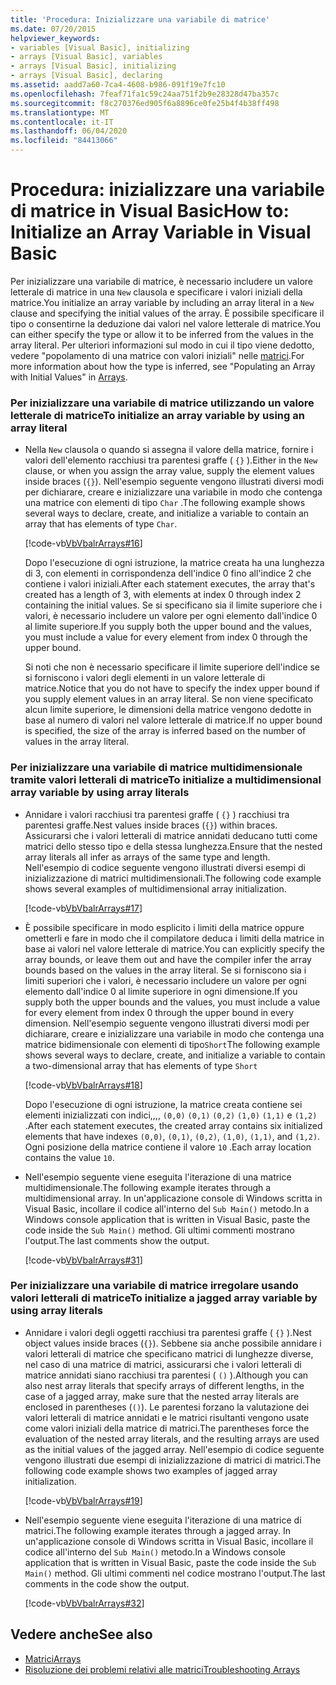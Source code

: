 ```yaml
---
title: 'Procedura: Inizializzare una variabile di matrice'
ms.date: 07/20/2015
helpviewer_keywords:
- variables [Visual Basic], initializing
- arrays [Visual Basic], variables
- arrays [Visual Basic], initializing
- arrays [Visual Basic], declaring
ms.assetid: aadd7a60-7ca4-4608-b986-091f19e7fc10
ms.openlocfilehash: 7feaf71fa1c59c24aa751f2b9e28328d47ba357c
ms.sourcegitcommit: f8c270376ed905f6a8896ce0fe25b4f4b38ff498
ms.translationtype: MT
ms.contentlocale: it-IT
ms.lasthandoff: 06/04/2020
ms.locfileid: "84413066"
---
```

# <a name="how-to-initialize-an-array-variable-in-visual-basic"></a><span data-ttu-id="997f2-102">Procedura: inizializzare una variabile di matrice in Visual Basic</span><span class="sxs-lookup"><span data-stu-id="997f2-102">How to: Initialize an Array Variable in Visual Basic</span></span>
<span data-ttu-id="997f2-103">Per inizializzare una variabile di matrice, è necessario includere un valore letterale di matrice in una `New` clausola e specificare i valori iniziali della matrice.</span><span class="sxs-lookup"><span data-stu-id="997f2-103">You initialize an array variable by including an array literal in a `New` clause and specifying the initial values of the array.</span></span> <span data-ttu-id="997f2-104">È possibile specificare il tipo o consentirne la deduzione dai valori nel valore letterale di matrice.</span><span class="sxs-lookup"><span data-stu-id="997f2-104">You can either specify the type or allow it to be inferred from the values in the array literal.</span></span> <span data-ttu-id="997f2-105">Per ulteriori informazioni sul modo in cui il tipo viene dedotto, vedere "popolamento di una matrice con valori iniziali" nelle [matrici](index.md).</span><span class="sxs-lookup"><span data-stu-id="997f2-105">For more information about how the type is inferred, see "Populating an Array with Initial Values" in [Arrays](index.md).</span></span>  
  
### <a name="to-initialize-an-array-variable-by-using-an-array-literal"></a><span data-ttu-id="997f2-106">Per inizializzare una variabile di matrice utilizzando un valore letterale di matrice</span><span class="sxs-lookup"><span data-stu-id="997f2-106">To initialize an array variable by using an array literal</span></span>  
  
- <span data-ttu-id="997f2-107">Nella `New` clausola o quando si assegna il valore della matrice, fornire i valori dell'elemento racchiusi tra parentesi graffe ( `{}` ).</span><span class="sxs-lookup"><span data-stu-id="997f2-107">Either in the `New` clause, or when you assign the array value, supply the element values inside braces (`{}`).</span></span> <span data-ttu-id="997f2-108">Nell'esempio seguente vengono illustrati diversi modi per dichiarare, creare e inizializzare una variabile in modo che contenga una matrice con elementi di tipo `Char` .</span><span class="sxs-lookup"><span data-stu-id="997f2-108">The following example shows several ways to declare, create, and initialize a variable to contain an array that has elements of type `Char`.</span></span>  
  
     [!code-vb[VbVbalrArrays#16](~/samples/snippets/visualbasic/VS_Snippets_VBCSharp/VbVbalrArrays/VB/Class1.vb#16)]  
  
     <span data-ttu-id="997f2-109">Dopo l'esecuzione di ogni istruzione, la matrice creata ha una lunghezza di 3, con elementi in corrispondenza dell'indice 0 fino all'indice 2 che contiene i valori iniziali.</span><span class="sxs-lookup"><span data-stu-id="997f2-109">After each statement executes, the array that's created has a length of 3, with elements at index 0 through index 2 containing the initial values.</span></span> <span data-ttu-id="997f2-110">Se si specificano sia il limite superiore che i valori, è necessario includere un valore per ogni elemento dall'indice 0 al limite superiore.</span><span class="sxs-lookup"><span data-stu-id="997f2-110">If you supply both the upper bound and the values, you must include a value for every element from index 0 through the upper bound.</span></span>  
  
     <span data-ttu-id="997f2-111">Si noti che non è necessario specificare il limite superiore dell'indice se si forniscono i valori degli elementi in un valore letterale di matrice.</span><span class="sxs-lookup"><span data-stu-id="997f2-111">Notice that you do not have to specify the index upper bound if you supply element values in an array literal.</span></span> <span data-ttu-id="997f2-112">Se non viene specificato alcun limite superiore, le dimensioni della matrice vengono dedotte in base al numero di valori nel valore letterale di matrice.</span><span class="sxs-lookup"><span data-stu-id="997f2-112">If no upper bound is specified, the size of the array is inferred based on the number of values in the array literal.</span></span>  
  
### <a name="to-initialize-a-multidimensional-array-variable-by-using-array-literals"></a><span data-ttu-id="997f2-113">Per inizializzare una variabile di matrice multidimensionale tramite valori letterali di matrice</span><span class="sxs-lookup"><span data-stu-id="997f2-113">To initialize a multidimensional array variable by using array literals</span></span>  
  
- <span data-ttu-id="997f2-114">Annidare i valori racchiusi tra parentesi graffe ( `{}` ) racchiusi tra parentesi graffe.</span><span class="sxs-lookup"><span data-stu-id="997f2-114">Nest values inside braces (`{}`) within braces.</span></span> <span data-ttu-id="997f2-115">Assicurarsi che i valori letterali di matrice annidati deducano tutti come matrici dello stesso tipo e della stessa lunghezza.</span><span class="sxs-lookup"><span data-stu-id="997f2-115">Ensure that the nested array literals all infer as arrays of the same type and length.</span></span> <span data-ttu-id="997f2-116">Nell'esempio di codice seguente vengono illustrati diversi esempi di inizializzazione di matrici multidimensionali.</span><span class="sxs-lookup"><span data-stu-id="997f2-116">The following code example shows several examples of multidimensional array initialization.</span></span>  
  
     [!code-vb[VbVbalrArrays#17](~/samples/snippets/visualbasic/VS_Snippets_VBCSharp/VbVbalrArrays/VB/Class1.vb#17)]  
  
- <span data-ttu-id="997f2-117">È possibile specificare in modo esplicito i limiti della matrice oppure ometterli e fare in modo che il compilatore deduca i limiti della matrice in base ai valori nel valore letterale di matrice.</span><span class="sxs-lookup"><span data-stu-id="997f2-117">You can explicitly specify the array bounds, or leave them out and have the compiler infer the array bounds based on the values in the array literal.</span></span> <span data-ttu-id="997f2-118">Se si forniscono sia i limiti superiori che i valori, è necessario includere un valore per ogni elemento dall'indice 0 al limite superiore in ogni dimensione.</span><span class="sxs-lookup"><span data-stu-id="997f2-118">If you supply both the upper bounds and the values, you must include a value for every element from index 0 through the upper bound in every dimension.</span></span> <span data-ttu-id="997f2-119">Nell'esempio seguente vengono illustrati diversi modi per dichiarare, creare e inizializzare una variabile in modo che contenga una matrice bidimensionale con elementi di tipo`Short`</span><span class="sxs-lookup"><span data-stu-id="997f2-119">The following example shows several ways to declare, create, and initialize a variable to contain a two-dimensional array that has elements of type `Short`</span></span>  
  
     [!code-vb[VbVbalrArrays#18](~/samples/snippets/visualbasic/VS_Snippets_VBCSharp/VbVbalrArrays/VB/Class1.vb#18)]  
  
     <span data-ttu-id="997f2-120">Dopo l'esecuzione di ogni istruzione, la matrice creata contiene sei elementi inizializzati con indici,,,, `(0,0)` `(0,1)` `(0,2)` `(1,0)` `(1,1)` e `(1,2)` .</span><span class="sxs-lookup"><span data-stu-id="997f2-120">After each statement executes, the created array contains six initialized elements that have indexes `(0,0)`, `(0,1)`, `(0,2)`, `(1,0)`, `(1,1)`, and `(1,2)`.</span></span> <span data-ttu-id="997f2-121">Ogni posizione della matrice contiene il valore `10` .</span><span class="sxs-lookup"><span data-stu-id="997f2-121">Each array location contains the value `10`.</span></span>  
  
- <span data-ttu-id="997f2-122">Nell'esempio seguente viene eseguita l'iterazione di una matrice multidimensionale.</span><span class="sxs-lookup"><span data-stu-id="997f2-122">The following example iterates through a multidimensional array.</span></span> <span data-ttu-id="997f2-123">In un'applicazione console di Windows scritta in Visual Basic, incollare il codice all'interno del `Sub Main()` metodo.</span><span class="sxs-lookup"><span data-stu-id="997f2-123">In a Windows console application that is written in Visual Basic, paste the code inside the `Sub Main()` method.</span></span> <span data-ttu-id="997f2-124">Gli ultimi commenti mostrano l'output.</span><span class="sxs-lookup"><span data-stu-id="997f2-124">The last comments show the output.</span></span>  
  
     [!code-vb[VbVbalrArrays#31](~/samples/snippets/visualbasic/VS_Snippets_VBCSharp/VbVbalrArrays/VB/Class1.vb#31)]  
  
### <a name="to-initialize-a-jagged-array-variable-by-using-array-literals"></a><span data-ttu-id="997f2-125">Per inizializzare una variabile di matrice irregolare usando valori letterali di matrice</span><span class="sxs-lookup"><span data-stu-id="997f2-125">To initialize a jagged array variable by using array literals</span></span>  
  
- <span data-ttu-id="997f2-126">Annidare i valori degli oggetti racchiusi tra parentesi graffe ( `{}` ).</span><span class="sxs-lookup"><span data-stu-id="997f2-126">Nest object values inside braces (`{}`).</span></span> <span data-ttu-id="997f2-127">Sebbene sia anche possibile annidare i valori letterali di matrice che specificano matrici di lunghezze diverse, nel caso di una matrice di matrici, assicurarsi che i valori letterali di matrice annidati siano racchiusi tra parentesi ( `()` ).</span><span class="sxs-lookup"><span data-stu-id="997f2-127">Although you can also nest array literals that specify arrays of different lengths, in the case of a jagged array, make sure that the nested array literals are enclosed in parentheses (`()`).</span></span> <span data-ttu-id="997f2-128">Le parentesi forzano la valutazione dei valori letterali di matrice annidati e le matrici risultanti vengono usate come valori iniziali della matrice di matrici.</span><span class="sxs-lookup"><span data-stu-id="997f2-128">The parentheses force the evaluation of the nested array literals, and the resulting arrays are used as the initial values of the jagged array.</span></span> <span data-ttu-id="997f2-129">Nell'esempio di codice seguente vengono illustrati due esempi di inizializzazione di matrici di matrici.</span><span class="sxs-lookup"><span data-stu-id="997f2-129">The following code example shows two examples of jagged array initialization.</span></span>  
  
     [!code-vb[VbVbalrArrays#19](~/samples/snippets/visualbasic/VS_Snippets_VBCSharp/VbVbalrArrays/VB/Class1.vb#19)]  
  
- <span data-ttu-id="997f2-130">Nell'esempio seguente viene eseguita l'iterazione di una matrice di matrici.</span><span class="sxs-lookup"><span data-stu-id="997f2-130">The following example iterates through a jagged array.</span></span> <span data-ttu-id="997f2-131">In un'applicazione console di Windows scritta in Visual Basic, incollare il codice all'interno del `Sub Main()` metodo.</span><span class="sxs-lookup"><span data-stu-id="997f2-131">In a Windows console application that is written in Visual Basic, paste the code inside the `Sub Main()` method.</span></span>  <span data-ttu-id="997f2-132">Gli ultimi commenti nel codice mostrano l'output.</span><span class="sxs-lookup"><span data-stu-id="997f2-132">The last comments in the code show the output.</span></span>  
  
     [!code-vb[VbVbalrArrays#32](~/samples/snippets/visualbasic/VS_Snippets_VBCSharp/VbVbalrArrays/VB/Class1.vb#32)]  
  
## <a name="see-also"></a><span data-ttu-id="997f2-133">Vedere anche</span><span class="sxs-lookup"><span data-stu-id="997f2-133">See also</span></span>

- [<span data-ttu-id="997f2-134">Matrici</span><span class="sxs-lookup"><span data-stu-id="997f2-134">Arrays</span></span>](index.md)
- [<span data-ttu-id="997f2-135">Risoluzione dei problemi relativi alle matrici</span><span class="sxs-lookup"><span data-stu-id="997f2-135">Troubleshooting Arrays</span></span>](troubleshooting-arrays.md)
